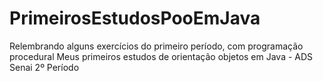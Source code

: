 # PrimeirosEstudosPooEmJava
Relembrando alguns exercícios do primeiro período, com programação procedural
Meus primeiros estudos de orientação objetos em Java - ADS Senai 2º Período
